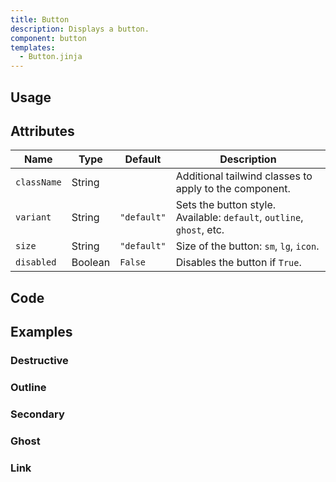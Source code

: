 ```yaml
---
title: Button
description: Displays a button.
component: button
templates:  
  - Button.jinja 
---
```


<TabPreview component="Button" template="examples/button.html"/>

<Prose>

## Usage
</Prose>

<IncludeFile dir="docs/templates" file_name="examples/button.html"/>

<Prose>

## Attributes

| Name        | Type    | Default     | Description                                                           |
|-------------|---------|-------------|-----------------------------------------------------------------------|
| `className` | String  |             | Additional tailwind classes to apply to the component.                |
| `variant`   | String  | `"default"` | Sets the button style. Available: `default`, `outline`, `ghost`, etc. |
| `size`      | String  | `"default"` | Size of the button: `sm`, `lg`, `icon`.                               |
| `disabled`  | Boolean | `False`     | Disables the button if `True`.                                        |

## Code
</Prose>

<IncludeComponents dir="button" :components="{{ metadata.templates }}" />

<Prose>

## Examples
</Prose>

<Prose>

### Destructive

</Prose>

<TabPreview component="Destructive" template="examples/button_destructive.html"/>

<Prose>

### Outline

</Prose>

<TabPreview component="Outline" template="examples/button_outline.html"/>

<Prose>

### Secondary

</Prose>

<TabPreview component="Secondary" template="examples/button_secondary.html"/>

<Prose>

### Ghost

</Prose>

<TabPreview component="Ghost" template="examples/button_ghost.html"/>

<Prose>

### Link

</Prose>
<TabPreview component="Link" template="examples/button_link.html"/>

